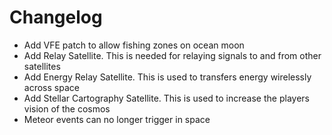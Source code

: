 # Changelog
- Add VFE patch to allow fishing zones on ocean moon
- Add Relay Satellite. This is needed for relaying signals to and from other satellites
- Add Energy Relay Satellite. This is used to transfers energy wirelessly across space
- Add Stellar Cartography Satellite. This is used to increase the players vision of the cosmos
- Meteor events can no longer trigger in space